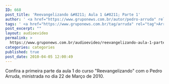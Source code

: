```yaml
---
ID: 668
post_title: 'Reevangelizando &#8211; Aula 1 &#8211; Parte 1'
author: ' <a href="https://www.gruponews.com.br/autor/pedro-arruda" rel="tag">Pedro Arruda</a>'
tags: ' <a href="https://www.gruponews.com.br/tag/arruda" rel="tag">Arruda</a>'
post_excerpt: ""
layout: audioevideo
permalink: >
  https://www.gruponews.com.br/audioevideo/reevangelizando-aula-1-parte-1
categories: categories
published: true
post_date: 2010-04-05 12:00:49
---
```

Confira a primeira parte da aula 1 do curso "Reevangelizando" com o Pedro Arruda, ministrada no dia 22 de Março de 2010.